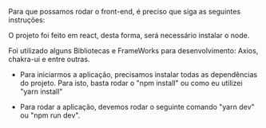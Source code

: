Para que possamos rodar o front-end, é preciso que siga as seguintes instruções:

O projeto foi feito em react, desta forma, será necessário instalar o node.

Foi utilizado alguns Bibliotecas e FrameWorks para desenvolvimento: Axios, chakra-ui e entre outras. 

- Para iniciarmos a aplicação, precisamos instalar todas as dependências do projeto. Para isto, basta rodar o "npm install" ou como eu utilizei "yarn install"

- Para rodar a aplicação, devemos rodar o seguinte comando "yarn dev" ou "npm run dev".

